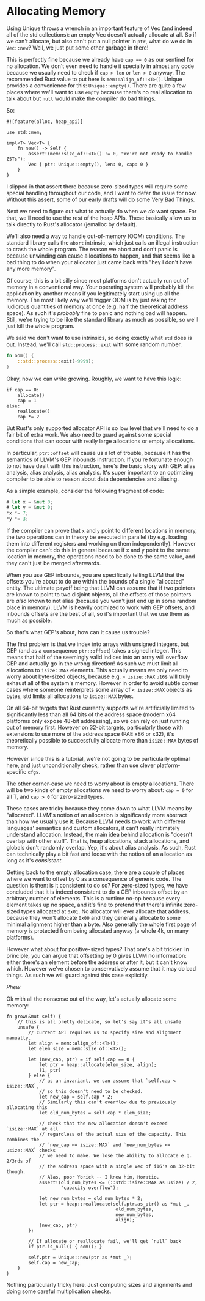 # Allocating Memory

Using Unique throws a wrench in an important feature of Vec (and indeed all of
the std collections): an empty Vec doesn't actually allocate at all. So if we
can't allocate, but also can't put a null pointer in `ptr`, what do we do in
`Vec::new`? Well, we just put some other garbage in there!

This is perfectly fine because we already have `cap == 0` as our sentinel for no
allocation. We don't even need to handle it specially in almost any code because
we usually need to check if `cap > len` or `len > 0` anyway. The recommended
Rust value to put here is `mem::align_of::<T>()`. Unique provides a convenience
for this: `Unique::empty()`. There are quite a few places where we'll
want to use `empty` because there's no real allocation to talk about but
`null` would make the compiler do bad things.

So:

```rust,ignore
#![feature(alloc, heap_api)]

use std::mem;

impl<T> Vec<T> {
    fn new() -> Self {
        assert!(mem::size_of::<T>() != 0, "We're not ready to handle ZSTs");
        Vec { ptr: Unique::empty(), len: 0, cap: 0 }
    }
}
```

I slipped in that assert there because zero-sized types will require some
special handling throughout our code, and I want to defer the issue for now.
Without this assert, some of our early drafts will do some Very Bad Things.

Next we need to figure out what to actually do when we *do* want space. For
that, we'll need to use the rest of the heap APIs. These basically allow us to
talk directly to Rust's allocator (jemalloc by default).

We'll also need a way to handle out-of-memory (OOM) conditions. The standard
library calls the `abort` intrinsic, which just calls an illegal instruction to
crash the whole program. The reason we abort and don't panic is because
unwinding can cause allocations to happen, and that seems like a bad thing to do
when your allocator just came back with "hey I don't have any more memory".

Of course, this is a bit silly since most platforms don't actually run out of
memory in a conventional way. Your operating system will probably kill the
application by another means if you legitimately start using up all the memory.
The most likely way we'll trigger OOM is by just asking for ludicrous quantities
of memory at once (e.g. half the theoretical address space). As such it's
*probably* fine to panic and nothing bad will happen. Still, we're trying to be
like the standard library as much as possible, so we'll just kill the whole
program.

We said we don't want to use intrinsics, so doing exactly what `std` does is
out. Instead, we'll call `std::process::exit` with some random number.

```rust
fn oom() {
    ::std::process::exit(-9999);
}
```

Okay, now we can write growing. Roughly, we want to have this logic:

```text
if cap == 0:
    allocate()
    cap = 1
else:
    reallocate()
    cap *= 2
```

But Rust's only supported allocator API is so low level that we'll need to do a
fair bit of extra work. We also need to guard against some special
conditions that can occur with really large allocations or empty allocations.

In particular, `ptr::offset` will cause us a lot of trouble, because it has
the semantics of LLVM's GEP inbounds instruction. If you're fortunate enough to
not have dealt with this instruction, here's the basic story with GEP: alias
analysis, alias analysis, alias analysis. It's super important to an optimizing
compiler to be able to reason about data dependencies and aliasing.

As a simple example, consider the following fragment of code:

```rust
# let x = &mut 0;
# let y = &mut 0;
*x *= 7;
*y *= 3;
```

If the compiler can prove that `x` and `y` point to different locations in
memory, the two operations can in theory be executed in parallel (by e.g.
loading them into different registers and working on them independently).
However the compiler can't do this in general because if x and y point to
the same location in memory, the operations need to be done to the same value,
and they can't just be merged afterwards.

When you use GEP inbounds, you are specifically telling LLVM that the offsets
you're about to do are within the bounds of a single "allocated" entity. The
ultimate payoff being that LLVM can assume that if two pointers are known to
point to two disjoint objects, all the offsets of those pointers are *also*
known to not alias (because you won't just end up in some random place in
memory). LLVM is heavily optimized to work with GEP offsets, and inbounds
offsets are the best of all, so it's important that we use them as much as
possible.

So that's what GEP's about, how can it cause us trouble?

The first problem is that we index into arrays with unsigned integers, but
GEP (and as a consequence `ptr::offset`) takes a signed integer. This means
that half of the seemingly valid indices into an array will overflow GEP and
actually go in the wrong direction! As such we must limit all allocations to
`isize::MAX` elements. This actually means we only need to worry about
byte-sized objects, because e.g. `> isize::MAX` `u16`s will truly exhaust all of
the system's memory. However in order to avoid subtle corner cases where someone
reinterprets some array of `< isize::MAX` objects as bytes, std limits all
allocations to `isize::MAX` bytes.

On all 64-bit targets that Rust currently supports we're artificially limited
to significantly less than all 64 bits of the address space (modern x64
platforms only expose 48-bit addressing), so we can rely on just running out of
memory first. However on 32-bit targets, particularly those with extensions to
use more of the address space (PAE x86 or x32), it's theoretically possible to
successfully allocate more than `isize::MAX` bytes of memory.

However since this is a tutorial, we're not going to be particularly optimal
here, and just unconditionally check, rather than use clever platform-specific
`cfg`s.

The other corner-case we need to worry about is empty allocations. There will
be two kinds of empty allocations we need to worry about: `cap = 0` for all T,
and `cap > 0` for zero-sized types.

These cases are tricky because they come
down to what LLVM means by "allocated". LLVM's notion of an
allocation is significantly more abstract than how we usually use it. Because
LLVM needs to work with different languages' semantics and custom allocators,
it can't really intimately understand allocation. Instead, the main idea behind
allocation is "doesn't overlap with other stuff". That is, heap allocations,
stack allocations, and globals don't randomly overlap. Yep, it's about alias
analysis. As such, Rust can technically play a bit fast and loose with the notion of
an allocation as long as it's *consistent*.

Getting back to the empty allocation case, there are a couple of places where
we want to offset by 0 as a consequence of generic code. The question is then:
is it consistent to do so? For zero-sized types, we have concluded that it is
indeed consistent to do a GEP inbounds offset by an arbitrary number of
elements. This is a runtime no-op because every element takes up no space,
and it's fine to pretend that there's infinite zero-sized types allocated
at `0x01`. No allocator will ever allocate that address, because they won't
allocate `0x00` and they generally allocate to some minimal alignment higher
than a byte. Also generally the whole first page of memory is
protected from being allocated anyway (a whole 4k, on many platforms).

However what about for positive-sized types? That one's a bit trickier. In
principle, you can argue that offsetting by 0 gives LLVM no information: either
there's an element before the address or after it, but it can't know which.
However we've chosen to conservatively assume that it may do bad things. As
such we will guard against this case explicitly.

*Phew*

Ok with all the nonsense out of the way, let's actually allocate some memory:

```rust,ignore
fn grow(&mut self) {
    // this is all pretty delicate, so let's say it's all unsafe
    unsafe {
        // current API requires us to specify size and alignment manually.
        let align = mem::align_of::<T>();
        let elem_size = mem::size_of::<T>();

        let (new_cap, ptr) = if self.cap == 0 {
            let ptr = heap::allocate(elem_size, align);
            (1, ptr)
        } else {
            // as an invariant, we can assume that `self.cap < isize::MAX`,
            // so this doesn't need to be checked.
            let new_cap = self.cap * 2;
            // Similarly this can't overflow due to previously allocating this
            let old_num_bytes = self.cap * elem_size;

            // check that the new allocation doesn't exceed `isize::MAX` at all
            // regardless of the actual size of the capacity. This combines the
            // `new_cap <= isize::MAX` and `new_num_bytes <= usize::MAX` checks
            // we need to make. We lose the ability to allocate e.g. 2/3rds of
            // the address space with a single Vec of i16's on 32-bit though.
            // Alas, poor Yorick -- I knew him, Horatio.
            assert!(old_num_bytes <= (::std::isize::MAX as usize) / 2,
                    "capacity overflow");

            let new_num_bytes = old_num_bytes * 2;
            let ptr = heap::reallocate(self.ptr.as_ptr() as *mut _,
                                        old_num_bytes,
                                        new_num_bytes,
                                        align);
            (new_cap, ptr)
        };

        // If allocate or reallocate fail, we'll get `null` back
        if ptr.is_null() { oom(); }

        self.ptr = Unique::new(ptr as *mut _);
        self.cap = new_cap;
    }
}
```

Nothing particularly tricky here. Just computing sizes and alignments and doing
some careful multiplication checks.

